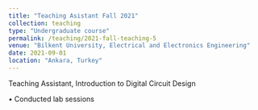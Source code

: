 ```yaml
---
title: "Teaching Asistant Fall 2021"
collection: teaching
type: "Undergraduate course"
permalink: /teaching/2021-fall-teaching-5
venue: "Bilkent University, Electrical and Electronics Engineering"
date: 2021-09-01
location: "Ankara, Turkey"
---
```


Teaching Assistant,  Introduction to Digital Circuit Design

• Conducted lab sessions

